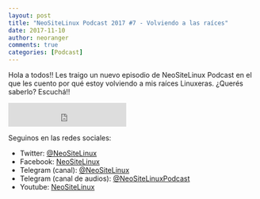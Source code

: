 ```yaml
---
layout: post
title: "NeoSiteLinux Podcast 2017 #7 - Volviendo a las raíces"
date: 2017-11-10
author: neoranger
comments: true
categories: [Podcast]
---
```


Hola a todos!! Les traigo un nuevo episodio de NeoSiteLinux Podcast en el que les cuento por qué estoy volviendo a mis raíces Linuxeras. ¿Querés saberlo? Escuchá!!

<iframe width="238" height="48" frameborder="0" allowfullscreen="" scrolling="no" src="https://ar.ivoox.com/es/player_ek_22001159_2_1.html?data=k5edkpaVeZqhhpywj5aaaZS1k52ah5yncZOhhpywj5WRaZi3jpWah5ynca_Z0LjW1sqwrc_p2ZC90cnHpdTojJedk5yPcYyZk5ikjZKPmtDg187S0MnTb8KfzcbgjdfFaaSnhqaxxcqRaZi3jrPS0bfFssjZ05KSmaiReA..&"></iframe>

Seguinos en las redes sociales:
* Twitter: [@NeoSiteLinux](https://twitter.com/neositelinux)
* Facebook: [NeoSiteLinux](https://facebook.com/neositelinux)
* Telegram (canal): [@NeoSiteLinux](https://t.me/neositelinux)
* Telegram (canal de audios): [@NeoSiteLinuxPodcast](https://t.me/neositelinuxpodcast)
* Youtube: [NeoSiteLinux](https://www.youtube.com/user/neositelinux)
